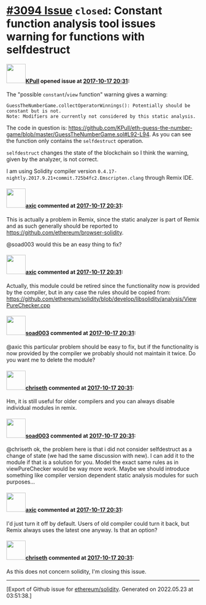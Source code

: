 # [\#3094 Issue](https://github.com/ethereum/solidity/issues/3094) `closed`: Constant function analysis tool issues warning for functions with selfdestruct

#### <img src="https://avatars.githubusercontent.com/u/5477536?u=b4ccf209dd92c5ae0d9b01e5717af973544b2a59&v=4" width="50">[KPull](https://github.com/KPull) opened issue at [2017-10-17 20:31](https://github.com/ethereum/solidity/issues/3094):

The "possible `constant`/`view` function" warning gives a warning:

```
GuessTheNumberGame.collectOperatorWinnings(): Potentially should be constant but is not. 
Note: Modifiers are currently not considered by this static analysis.
```

The code in question is: https://github.com/KPull/eth-guess-the-number-game/blob/master/GuessTheNumberGame.sol#L92-L94. As you can see the function only contains the `selfdestruct` operation.

`selfdestruct` changes the state of the blockchain so I think the warning, given by the analyzer, is not correct.

I am using Solidity compiler version `0.4.17-nightly.2017.9.21+commit.725b4fc2.Emscripten.clang` through Remix IDE.

#### <img src="https://avatars.githubusercontent.com/u/20340?v=4" width="50">[axic](https://github.com/axic) commented at [2017-10-17 20:31](https://github.com/ethereum/solidity/issues/3094#issuecomment-337367889):

This is actually a problem in Remix, since the static analyzer is part of Remix and as such generally should be reported to https://github.com/ethereum/browser-solidity.

@soad003 would this be an easy thing to fix?

#### <img src="https://avatars.githubusercontent.com/u/20340?v=4" width="50">[axic](https://github.com/axic) commented at [2017-10-17 20:31](https://github.com/ethereum/solidity/issues/3094#issuecomment-337373777):

Actually, this module could be retired since the functionality now is provided by the compiler, but in any case the rules should be copied from: https://github.com/ethereum/solidity/blob/develop/libsolidity/analysis/ViewPureChecker.cpp

#### <img src="https://avatars.githubusercontent.com/u/6850271?u=807fd9a8edafcf82f67038b18eaae7a58099ac12&v=4" width="50">[soad003](https://github.com/soad003) commented at [2017-10-17 20:31](https://github.com/ethereum/solidity/issues/3094#issuecomment-337481476):

@axic this particular problem should be easy to fix, but if the functionality is now provided by the compiler we probably should not maintain it twice. Do you want me to delete the module?

#### <img src="https://avatars.githubusercontent.com/u/9073706?v=4" width="50">[chriseth](https://github.com/chriseth) commented at [2017-10-17 20:31](https://github.com/ethereum/solidity/issues/3094#issuecomment-337536019):

Hm, it is still useful for older compilers and you can always disable individual modules in remix.

#### <img src="https://avatars.githubusercontent.com/u/6850271?u=807fd9a8edafcf82f67038b18eaae7a58099ac12&v=4" width="50">[soad003](https://github.com/soad003) commented at [2017-10-17 20:31](https://github.com/ethereum/solidity/issues/3094#issuecomment-337605767):

@chriseth ok, the problem here is that i did not consider selfdestruct as a change of state (we had the same discussion with new). I can add it to the module if that is a solution for you.
Model the exact same rules as in viewPureChecker would be way more work. 
Maybe we should introduce something like compiler version dependent static analysis modules for such purposes...

#### <img src="https://avatars.githubusercontent.com/u/20340?v=4" width="50">[axic](https://github.com/axic) commented at [2017-10-17 20:31](https://github.com/ethereum/solidity/issues/3094#issuecomment-337606285):

I'd just turn it off by default. Users of old compiler could turn it back, but Remix always uses the latest one anyway. Is that an option?

#### <img src="https://avatars.githubusercontent.com/u/9073706?v=4" width="50">[chriseth](https://github.com/chriseth) commented at [2017-10-17 20:31](https://github.com/ethereum/solidity/issues/3094#issuecomment-365880851):

As this does not concern solidity, I'm closing this issue.


-------------------------------------------------------------------------------



[Export of Github issue for [ethereum/solidity](https://github.com/ethereum/solidity). Generated on 2022.05.23 at 03:51:38.]
